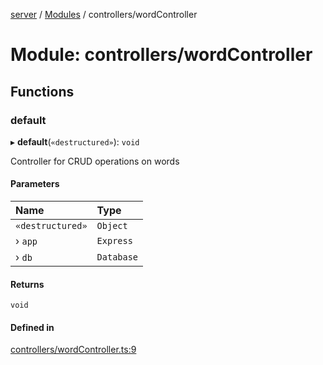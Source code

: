 [server](../README.md) / [Modules](../modules.md) / controllers/wordController

# Module: controllers/wordController

## Functions

### default

▸ **default**(`«destructured»`): `void`

Controller for CRUD operations on words

#### Parameters

| Name | Type |
| :------ | :------ |
| `«destructured»` | `Object` |
| › `app` | `Express` |
| › `db` | `Database` |

#### Returns

`void`

#### Defined in

[controllers/wordController.ts:9](https://github.com/Leo-Nicolle/mots-fleches/blob/35dd9ba/server/lib/controllers/wordController.ts#L9)
